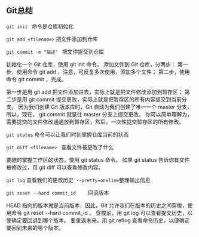 ## Git总结

`git init `   命令是仓库初始化

`git add <filename>`   把文件添加到仓库

`git commit -m "描述" `   把文件提交到仓库

初始化一个 Git 仓库，使用 git init 命令。
添加文件到 Git 仓库，分两步：
第一步，使用命令 git add <file> ，注意，可反复多次使用，添加多个文件；
第二步，使用命令 git commit ，完成。

第一步是用 git add 把文件添加进去，实际上就是把文件修改添加到暂存区；
第二步是用 git commit 提交更改，实际上就是把暂存区的所有内容提交到当前分支。
因为我们创建 Git 版本库时，Git 自动为我们创建了唯一一个 master 分支，所以，现在， git commit 就是往 master 分支上提交更改。
你可以简单理解为，需要提交的文件修改通通放到暂存区，然后，一次性提交暂存区的所有修改。



`git status`  命令可以让我们时刻掌握仓库当前的状态

`git diff <filename> `  查看文件被更改了什么

要随时掌握工作区的状态，使用 git status 命令。
如果 git status 告诉你有文件被修改过，用 git diff 可以查看修改内容。



`git log` 查看我们的更改历史` --pretty=oneline`整理输出信息

`git reset --hard commit_id    `     回滚版本

HEAD 指向的版本就是当前版本，因此，Git 允许我们在版本的历史之间穿梭，使用命令 git reset --hard commit_id 。
穿梭前，用 git log 可以查看提交历史，以便确定要回退到哪个版本。
要重返未来，用 git reflog 查看命令历史，以便确定要回到未来的哪个版本。